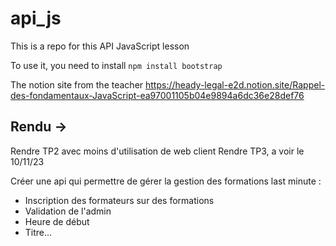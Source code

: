 # api_js
This is a repo for this API JavaScript lesson


To use it, you need to install `npm install bootstrap`

The notion site from the teacher 
https://heady-legal-e2d.notion.site/Rappel-des-fondamentaux-JavaScript-ea97001105b04e9894a6dc36e28def76

## Rendu -> 
Rendre TP2 avec moins d'utilisation de web client
Rendre TP3, a voir le 10/11/23

Créer une api qui permettre de gérer la gestion des formations last minute : 
- Inscription des formateurs sur des formations 
- Validation de l'admin
- Heure de début 
- Titre... 
